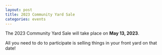 ```yaml
---
layout: post
title: 2023 Community Yard Sale
categories: events
---
```


The 2023 Community Yard Sale will take place on **May 13, 2023**.

All you need to do to participate is selling things in your front yard on that date!
